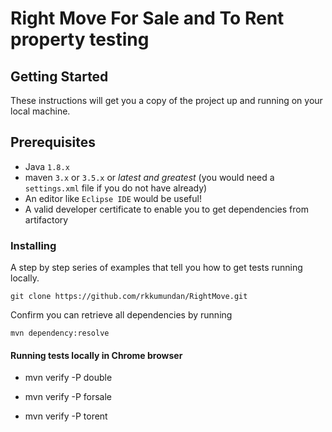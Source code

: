 # Right Move For Sale and To Rent property testing

## Getting Started

These instructions will get you a copy of the project up and running on your local machine.

## Prerequisites

- Java `1.8.x`
- maven `3.x` or `3.5.x` or _latest and greatest_ (you would need a `settings.xml` file if you do not have already)
- An editor like `Eclipse IDE` would be useful!
- A valid developer certificate to enable you to get dependencies from artifactory


### Installing

A step by step series of examples that tell you how to get tests running locally.
```
git clone https://github.com/rkkumundan/RightMove.git
```

Confirm you can retrieve all dependencies by running
```
mvn dependency:resolve
```
#### Running tests locally in Chrome browser

- mvn verify -P double

- mvn verify -P forsale

- mvn verify -P torent
